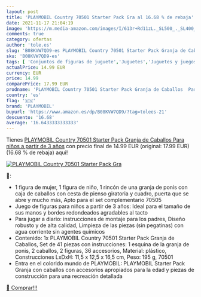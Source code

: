 ```yaml
---
layout: post
title: 'PLAYMOBIL Country 70501 Starter Pack Gra al 16.68 % de rebaja'
date: 2021-11-17 21:04:19
image: 'https://m.media-amazon.com/images/I/613r+Rd11zL._SL500_._SL400_.jpg'
comments: true
category: ofertas
author: 'tole.es'
slug: 'B08KVW7QD9-es PLAYMOBIL Country 70501 Starter Pack Granja de Caballos...'
sku: 'B08KVW7QD9-es'
tags: [ 'Conjuntos de figuras de juguete','Juguetes','Juguetes y juegos','Muñecos y figuras','playmobil', ]
actualPrice: 14.99 EUR
currency: EUR
price: 14.99
comparePrice: 17.99 EUR
prodname: 'PLAYMOBIL Country 70501 Starter Pack Granja de Caballos  Para niños a partir de 3 años'
country: 'es'
flag: '🇪🇸'
brand: 'PLAYMOBIL'
buyurl: 'https://www.amazon.es/dp/B08KVW7QD9/?tag=tolees-21'
descuento: '16.68'
average: '16.6433333333333'
---
```


Tienes [PLAYMOBIL Country 70501 Starter Pack Granja de Caballos  Para niños a partir de 3 años](https://www.amazon.es/dp/B08KVW7QD9/?tag=tolees-21) con precio final de  14.99 EUR (original: 17.99 EUR) (16.68 %  de rebaja) aqui!

[![PLAYMOBIL Country 70501 Starter Pack Gra](https://m.media-amazon.com/images/I/613r+Rd11zL._SL500_._SL400_.jpg)](https://www.amazon.es/dp/B08KVW7QD9/?tag=tolees-21)

🔎:

- 1 figura de mujer, 1 figura de niño, 1 rincón de una granja de ponis con caja de caballos con cesta de pienso giratoria y cuadro, puerta que se abre y mucho más, Apto para el set complementario 70505
- Juego de figuras para niños a partir de 3 años: Ideal para el tamaño de sus manos y bordes redondeados agradables al tacto
- Para jugar a diario: instrucciones de montaje para los padres, Diseño robusto y de alta calidad, Limpieza de las piezas (sin pegatinas) con agua corriente sin agentes químicos
- Contenido: 1x PLAYMOBIL Country 70501 Starter Pack Granja de Caballos, Set de 41 piezas con instrucciones: 1 esquina de la granja de ponis, 2 caballos, 2 figuras, 36 accesorios, Material: plástico, Construcciones LxDxH: 11,5 x 12,5 x 16,5 cm, Peso: 195 g, 70501
- Entra en el colorido mundo de PLAYMOBIL: PLAYMOBIL Starter Pack Granja con caballos con accesorios apropiados para la edad y piezas de construcción para una recreación detallada

[🛒 Comprar!!!](https://www.amazon.es/dp/B08KVW7QD9/?tag=tolees-21)
